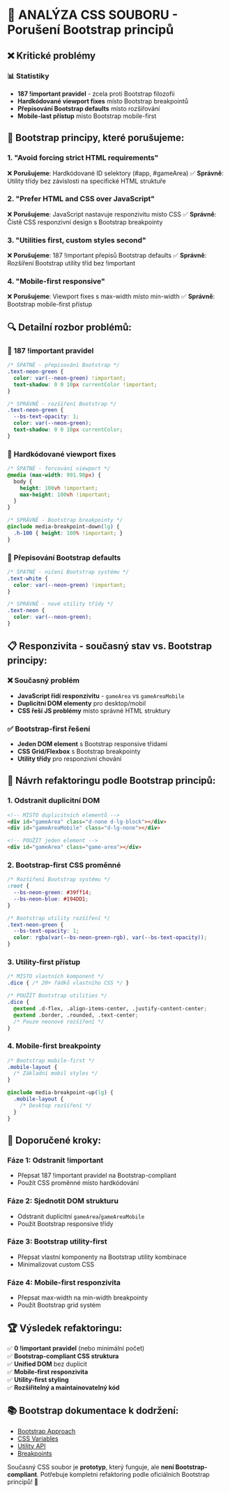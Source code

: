 # 🚨 ANALÝZA CSS SOUBORU - Porušení Bootstrap principů

## ❌ Kritické problémy

### 📊 **Statistiky**
- **187 !important pravidel** - zcela proti Bootstrap filozofii
- **Hardkódované viewport fixes** místo Bootstrap breakpointů
- **Přepisování Bootstrap defaults** místo rozšiřování
- **Mobile-last přístup** místo Bootstrap mobile-first

## 🎯 **Bootstrap principy, které porušujeme:**

### 1. **"Avoid forcing strict HTML requirements"**
❌ **Porušujeme**: Hardkódované ID selektory (#app, #gameArea)
✅ **Správně**: Utility třídy bez závislosti na specifické HTML struktuře

### 2. **"Prefer HTML and CSS over JavaScript"**
❌ **Porušujeme**: JavaScript nastavuje responzivitu místo CSS
✅ **Správně**: Čistě CSS responzivní design s Bootstrap breakpointy

### 3. **"Utilities first, custom styles second"**
❌ **Porušujeme**: 187 !important přepisů Bootstrap defaults
✅ **Správně**: Rozšíření Bootstrap utility tříd bez !important

### 4. **"Mobile-first responsive"**
❌ **Porušujeme**: Viewport fixes s max-width místo min-width
✅ **Správně**: Bootstrap mobile-first přístup

## 🔍 **Detailní rozbor problémů:**

### 🚨 **187 !important pravidel**
```css
/* ŠPATNĚ - přepisování Bootstrap */
.text-neon-green { 
  color: var(--neon-green) !important; 
  text-shadow: 0 0 10px currentColor !important; 
}

/* SPRÁVNĚ - rozšíření Bootstrap */
.text-neon-green { 
  --bs-text-opacity: 1;
  color: var(--neon-green);
  text-shadow: 0 0 10px currentColor;
}
```

### 📱 **Hardkódované viewport fixes**
```css
/* ŠPATNĚ - forcování viewport */
@media (max-width: 991.98px) {
  body {
    height: 100vh !important;
    max-height: 100vh !important;
  }
}

/* SPRÁVNĚ - Bootstrap breakpointy */
@include media-breakpoint-down(lg) {
  .h-100 { height: 100% !important; }
}
```

### 🎨 **Přepisování Bootstrap defaults**
```css
/* ŠPATNĚ - ničení Bootstrap systému */
.text-white { 
  color: var(--neon-green) !important; 
}

/* SPRÁVNĚ - nové utility třídy */
.text-neon { 
  color: var(--neon-green);
}
```

## 📋 **Responzivita - současný stav vs. Bootstrap principy:**

### ❌ **Současný problém**
- **JavaScript řídí responzivitu** - `gameArea` vs `gameAreaMobile`
- **Duplicitní DOM elementy** pro desktop/mobil
- **CSS řeší JS problémy** místo správné HTML struktury

### ✅ **Bootstrap-first řešení**
- **Jeden DOM element** s Bootstrap responsive třídami
- **CSS Grid/Flexbox** s Bootstrap breakpointy
- **Utility třídy** pro responzivní chování

## 🚀 **Návrh refaktoringu podle Bootstrap principů:**

### 1. **Odstranit duplicitní DOM**
```html
<!-- MÍSTO duplicitních elementů -->
<div id="gameArea" class="d-none d-lg-block"></div>
<div id="gameAreaMobile" class="d-lg-none"></div>

<!-- POUŽÍT jeden element -->
<div id="gameArea" class="game-area"></div>
```

### 2. **Bootstrap-first CSS proměnné**
```css
/* Rozšíření Bootstrap systému */
:root {
  --bs-neon-green: #39ff14;
  --bs-neon-blue: #194DD1;
}

/* Bootstrap utility rozšíření */
.text-neon-green {
  --bs-text-opacity: 1;
  color: rgba(var(--bs-neon-green-rgb), var(--bs-text-opacity));
}
```

### 3. **Utility-first přístup**
```css
/* MÍSTO vlastních komponent */
.dice { /* 20+ řádků vlastního CSS */ }

/* POUŽÍT Bootstrap utilities */
.dice {
  @extend .d-flex, .align-items-center, .justify-content-center;
  @extend .border, .rounded, .text-center;
  /* Pouze neonové rozšíření */
}
```

### 4. **Mobile-first breakpointy**
```css
/* Bootstrap mobile-first */
.mobile-layout {
  /* Základní mobil styles */
}

@include media-breakpoint-up(lg) {
  .mobile-layout {
    /* Desktop rozšíření */
  }
}
```

## 🎯 **Doporučené kroky:**

### Fáze 1: **Odstranit !important**
- Přepsat 187 !important pravidel na Bootstrap-compliant
- Použít CSS proměnné místo hardkódování

### Fáze 2: **Sjednotit DOM strukturu**
- Odstranit duplicitní `gameArea`/`gameAreaMobile`
- Použít Bootstrap responsive třídy

### Fáze 3: **Bootstrap utility-first**
- Přepsat vlastní komponenty na Bootstrap utility kombinace
- Minimalizovat custom CSS

### Fáze 4: **Mobile-first responzivita**
- Přepsat max-width na min-width breakpointy
- Použít Bootstrap grid systém

## 🏆 **Výsledek refaktoringu:**

✅ **0 !important pravidel** (nebo minimální počet)  
✅ **Bootstrap-compliant CSS struktura**  
✅ **Unified DOM** bez duplicit  
✅ **Mobile-first responzivita**  
✅ **Utility-first styling**  
✅ **Rozšiřitelný a maintainovatelný kód**  

## 📚 **Bootstrap dokumentace k dodržení:**
- [Bootstrap Approach](https://getbootstrap.com/docs/5.3/extend/approach/)
- [CSS Variables](https://getbootstrap.com/docs/5.3/customize/css-variables/)
- [Utility API](https://getbootstrap.com/docs/5.3/utilities/api/)
- [Breakpoints](https://getbootstrap.com/docs/5.3/layout/breakpoints/)

Současný CSS soubor je **prototyp**, který funguje, ale **není Bootstrap-compliant**. Potřebuje kompletní refaktoring podle oficiálních Bootstrap principů! 🔧
